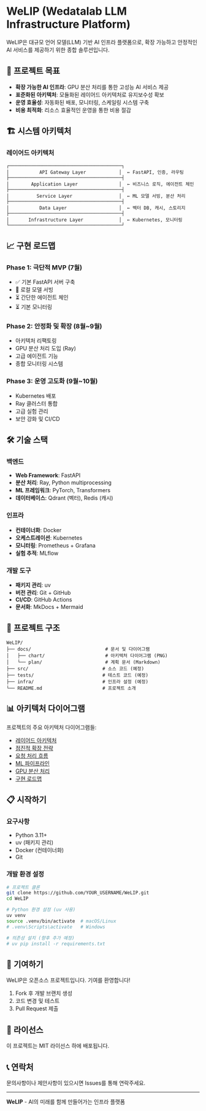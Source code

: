 # WeLIP (Wedatalab LLM Infrastructure Platform)

WeLIP은 대규모 언어 모델(LLM) 기반 AI 인프라 플랫폼으로, 확장 가능하고 안정적인 AI 서비스를 제공하기 위한 종합 솔루션입니다.

## 🎯 프로젝트 목표

- **확장 가능한 AI 인프라**: GPU 분산 처리를 통한 고성능 AI 서비스 제공
- **표준화된 아키텍처**: 모듈화된 레이어드 아키텍처로 유지보수성 확보
- **운영 효율성**: 자동화된 배포, 모니터링, 스케일링 시스템 구축
- **비용 최적화**: 리소스 효율적인 운영을 통한 비용 절감

## 🏗️ 시스템 아키텍처

### 레이어드 아키텍처
```
┌─────────────────────────────────────────┐
│           API Gateway Layer            │  ← FastAPI, 인증, 라우팅
├─────────────────────────────────────────┤
│        Application Layer               │  ← 비즈니스 로직, 에이전트 체인
├─────────────────────────────────────────┤
│          Service Layer                 │  ← ML 모델 서빙, 분산 처리
├─────────────────────────────────────────┤
│           Data Layer                   │  ← 벡터 DB, 캐시, 스토리지
├─────────────────────────────────────────┤
│       Infrastructure Layer             │  ← Kubernetes, 모니터링
└─────────────────────────────────────────┘
```

## 📈 구현 로드맵

### Phase 1: 극단적 MVP (7월)
- ✅ 기본 FastAPI 서버 구축
- 🔄 로컬 모델 서빙
- ⏳ 간단한 에이전트 체인
- ⏳ 기본 모니터링

### Phase 2: 안정화 및 확장 (8월~9월)
- 아키텍처 리팩토링
- GPU 분산 처리 도입 (Ray)
- 고급 에이전트 기능
- 종합 모니터링 시스템

### Phase 3: 운영 고도화 (9월~10월)
- Kubernetes 배포
- Ray 클러스터 통합
- 고급 실험 관리
- 보안 강화 및 CI/CD

## 🛠️ 기술 스택

### 백엔드
- **Web Framework**: FastAPI
- **분산 처리**: Ray, Python multiprocessing
- **ML 프레임워크**: PyTorch, Transformers
- **데이터베이스**: Qdrant (벡터), Redis (캐시)

### 인프라
- **컨테이너화**: Docker
- **오케스트레이션**: Kubernetes
- **모니터링**: Prometheus + Grafana
- **실험 추적**: MLflow

### 개발 도구
- **패키지 관리**: uv
- **버전 관리**: Git + GitHub
- **CI/CD**: GitHub Actions
- **문서화**: MkDocs + Mermaid

## 📁 프로젝트 구조

```
WeLIP/
├── docs/                           # 문서 및 다이어그램
│   ├── chart/                      # 아키텍처 다이어그램 (PNG)
│   └── plan/                       # 계획 문서 (Markdown)
├── src/                           # 소스 코드 (예정)
├── tests/                         # 테스트 코드 (예정)
├── infra/                         # 인프라 설정 (예정)
└── README.md                      # 프로젝트 소개
```

## 📊 아키텍처 다이어그램

프로젝트의 주요 아키텍처 다이어그램들:

- [레이어드 아키텍처](docs/chart/WeLIP_레이어드_아키텍처.png)
- [점진적 확장 전략](docs/chart/WeLIP_점진적_확장_전략.png)
- [요청 처리 흐름](docs/chart/WeLIP_요청_처리_흐름.png)
- [ML 파이프라인](docs/chart/WeLIP_ML_파이프라인.png)
- [GPU 분산 처리](docs/chart/WeLIP_GPU_분산_처리_및_표준성_진화.png)
- [구현 로드맵](docs/chart/WeLIP_구현_계획_로드맵_2025년7월.png)

## 📋 시작하기

### 요구사항
- Python 3.11+
- uv (패키지 관리)
- Docker (컨테이너화)
- Git

### 개발 환경 설정
```bash
# 프로젝트 클론
git clone https://github.com/YOUR_USERNAME/WeLIP.git
cd WeLIP

# Python 환경 설정 (uv 사용)
uv venv
source .venv/bin/activate  # macOS/Linux
# .venv\Scripts\activate   # Windows

# 의존성 설치 (향후 추가 예정)
# uv pip install -r requirements.txt
```

## 🤝 기여하기

WeLIP은 오픈소스 프로젝트입니다. 기여를 환영합니다!

1. Fork 후 개발 브랜치 생성
2. 코드 변경 및 테스트
3. Pull Request 제출

## 📝 라이선스

이 프로젝트는 MIT 라이선스 하에 배포됩니다.

## 📞 연락처

문의사항이나 제안사항이 있으시면 Issues를 통해 연락주세요.

---

**WeLIP** - AI의 미래를 함께 만들어가는 인프라 플랫폼 
